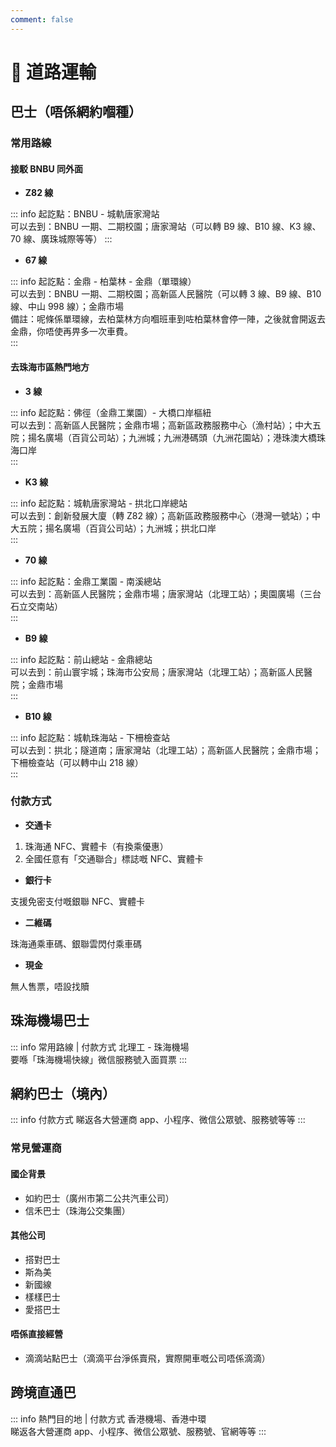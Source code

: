 ```yaml
---
comment: false
---
```


# 🚌 道路運輸

## 巴士（唔係網約嗰種）

### 常用路線

#### 接駁 BNBU 同外面

- **Z82 線**

::: info
起訖點：BNBU - 城軌唐家灣站  
可以去到：BNBU 一期、二期校園；唐家灣站（可以轉 B9 線、B10 線、K3 線、70 線、廣珠城際等等）
::: 

- **67 線**

::: info
起訖點：金鼎 - 柏葉林 - 金鼎（單環線）  
可以去到：BNBU 一期、二期校園；高新區人民醫院（可以轉 3 線、B9 線、B10 線、中山 998 線）；金鼎市場  
備註：呢條係單環線，去柏葉林方向嗰班車到咗柏葉林會停一陣，之後就會開返去金鼎，你唔使再畀多一次車費。  
:::

#### 去珠海市區熱門地方

- **3 線**

::: info
起訖點：佛徑（金鼎工業園）- 大橋口岸樞紐  
可以去到：高新區人民醫院；金鼎市場；高新區政務服務中心（漁村站）；中大五院；揚名廣場（百貨公司站）；九洲城；九洲港碼頭（九洲花園站）；港珠澳大橋珠海口岸  
:::

- **K3 線**

::: info
起訖點：城軌唐家灣站 - 拱北口岸總站  
可以去到：創新發展大廈（轉 Z82 線）；高新區政務服務中心（港灣一號站）；中大五院；揚名廣場（百貨公司站）；九洲城；拱北口岸  
:::

- **70 線**

::: info
起訖點：金鼎工業園 - 南溪總站  
可以去到：高新區人民醫院；金鼎市場；唐家灣站（北理工站）；奧園廣場（三台石立交南站）  
:::

- **B9 線**

::: info
起訖點：前山總站 - 金鼎總站  
可以去到：前山寰宇城；珠海市公安局；唐家灣站（北理工站）；高新區人民醫院；金鼎市場  
:::

- **B10 線**

::: info
起訖點：城軌珠海站 - 下柵檢查站  
可以去到：拱北；隧道南；唐家灣站（北理工站）；高新區人民醫院；金鼎市場；下柵檢查站（可以轉中山 218 線）  
:::

### 付款方式

- **交通卡**

1. 珠海通 NFC、實體卡（有換乘優惠）  
2. 全國任意有「交通聯合」標誌嘅 NFC、實體卡

- **銀行卡**

支援免密支付嘅銀聯 NFC、實體卡 

- **二維碼**

珠海通乘車碼、銀聯雲閃付乘車碼

- **現金**
  
無人售票，唔設找贖

## 珠海機場巴士

::: info 常用路線 | 付款方式
北理工 - 珠海機場  
要喺「珠海機場快線」微信服務號入面買票
:::

## 網約巴士（境內）

::: info 付款方式
睇返各大營運商 app、小程序、微信公眾號、服務號等等
:::

### 常見營運商

#### 國企背景

- 如約巴士（廣州市第二公共汽車公司）  
- 信禾巴士（珠海公交集團）

#### 其他公司

- 搭對巴士  
- 斯為美  
- 新國線  
- 樣樣巴士  
- 愛搭巴士  

#### 唔係直接經營

- 滴滴站點巴士（滴滴平台淨係賣飛，實際開車嘅公司唔係滴滴）

## 跨境直通巴

::: info 熱門目的地 | 付款方式
香港機場、香港中環  
睇返各大營運商 app、小程序、微信公眾號、服務號、官網等等
:::
